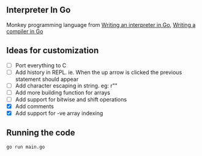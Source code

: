 ## Interpreter In Go 

Monkey programming language from [Writing an interpreter in Go](https://interpreterbook.com), [Writing a compiler in Go](https://compilerbook.com)


## Ideas for customization
 - [ ] Port everything to C
 - [ ] Add history in REPL. ie. When the up arrow is clicked the previous statement should appear
 - [ ] Add character escaping in string. eg: r""
 - [ ] Add more building function for arrays
 - [ ] Add support for bitwise and shift operations
 - [x] Add comments
 - [x] Add support for -ve array indexing

## Running the code
`go run main.go`

